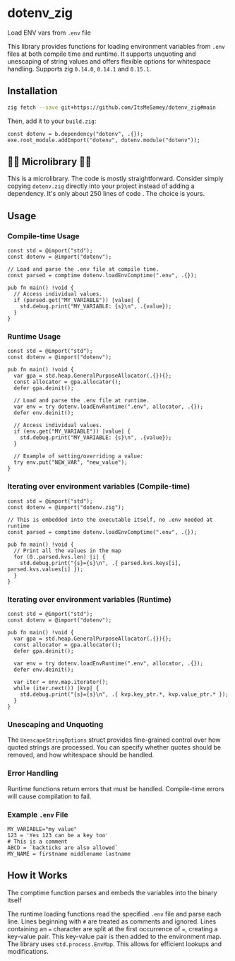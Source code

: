 # dotenv_zig
Load ENV vars from `.env` file 

This library provides functions for loading environment variables from `.env` files at both compile time and runtime. It supports unquoting and unescaping of string values and offers flexible options for whitespace handling.
Supports zig `0.14.0`, `0.14.1` and `0.15.1`.

## Installation

```bash
zig fetch --save git+https://github.com/ItsMeSamey/dotenv_zig#main
```

Then, add it to your `build.zig`:

```zig
const dotenv = b.dependency("dotenv", .{});
exe.root_module.addImport("dotenv", dotenv.module("dotenv"));
```

## 🚨🚨 Microlibrary 🚨🚨

This is a microlibrary. The code is mostly straightforward. Consider simply copying `dotenv.zig` directly into your project instead of adding a dependency. It's only about 250 lines of code . The choice is yours.

## Usage

### Compile-time Usage

```zig
const std = @import("std");
const dotenv = @import("dotenv");

// Load and parse the .env file at compile time.
const parsed = comptime dotenv.loadEnvComptime(".env", .{});

pub fn main() !void {
  // Access individual values.
  if (parsed.get("MY_VARIABLE")) |value| {
    std.debug.print("MY_VARIABLE: {s}\n", .{value});
  }
}
```

### Runtime Usage

```zig
const std = @import("std");
const dotenv = @import("dotenv");

pub fn main() !void {
  var gpa = std.heap.GeneralPurposeAllocator(.{}){};
  const allocator = gpa.allocator();
  defer gpa.deinit();

  // Load and parse the .env file at runtime.
  var env = try dotenv.loadEnvRuntime(".env", allocator, .{});
  defer env.deinit();

  // Access individual values.
  if (env.get("MY_VARIABLE")) |value| {
    std.debug.print("MY_VARIABLE: {s}\n", .{value});
  }

  // Example of setting/overriding a value:
  try env.put("NEW_VAR", "new_value");
}
```

### Iterating over environment variables (Compile-time)

```zig
const std = @import("std");
const dotenv = @import("dotenv.zig");

// This is embedded into the executable itself, no .env needed at runtime
const parsed = comptime dotenv.loadEnvComptime(".env", .{});

pub fn main() !void {
  // Print all the values in the map
  for (0..parsed.kvs.len) |i| {
    std.debug.print("{s}={s}\n", .{ parsed.kvs.keys[i], parsed.kvs.values[i] });
  }
}
```

### Iterating over environment variables (Runtime)

```zig
const std = @import("std");
const dotenv = @import("dotenv");

pub fn main() !void {
  var gpa = std.heap.GeneralPurposeAllocator(.{}){};
  const allocator = gpa.allocator();
  defer gpa.deinit();

  var env = try dotenv.loadEnvRuntime(".env", allocator, .{});
  defer env.deinit();

  var iter = env.map.iterator();
  while (iter.next()) |kvp| {
    std.debug.print("{s}={s}\n", .{ kvp.key_ptr.*, kvp.value_ptr.* });
  }
}
```

### Unescaping and Unquoting

The `UnescapeStringOptions` struct provides fine-grained control over how quoted strings are processed. You can specify whether quotes should be removed, and how whitespace should be handled.

### Error Handling

Runtime functions return errors that must be handled. Compile-time errors will cause compilation to fail.

### Example `.env` File

```
MY_VARIABLE="my value"
123 = 'Yes 123 can be a key too'
# This is a comment
ABCD = `backticks are also allowed`
MY_NAME = firstname middlename lastname
```

## How it Works

The comptime function parses and embeds the variables into the binary itself

The runtime loading functions read the specified `.env` file and parse each line. Lines beginning with `#` are treated as comments and ignored.  Lines containing an `=` character are split at the first occurrence of `=`, creating a key-value pair. This key-value pair is then added to the environment map. The library uses `std.process.EnvMap`. This allows for efficient lookups and modifications.


